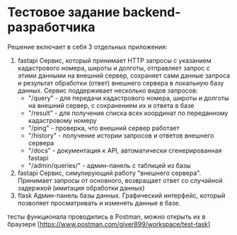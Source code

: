 # Тестовое задание backend-разработчика
Решение включает в себя 3 отдельных приложения:
1) fastapi Сервис, который принимает HTTP запросы с указанием кадастрового номера, широты и долготы, отправляет запрос с этими данными на внешний сервер, сохраняет сами данные запроса и результат обработки (ответ) внешнего сервера в локальную базу данных. Сервис поддерживает несколько видов запросов:
   - "/query" - для передачи кадастрового номера, широты и долготы на внешний сервер, с сохранением их и ответа в базе
   - "/result" - для получения списка всех координат по переданному кадастровому номеру
   - "/ping" - проверка, что внешний сервер работает
   - "/history" - получение истории запросов и ответов внешнего сервера
   - "/docs" - документация к API, автоматически сгенерированная fastapi
   - "/admin/queries/" - админ-панель с таблицей из базы
2) fastapi Сервис, симулирующий работу "внешнего сервера". Принимает запросы от основного, возвращает ответ со случайной задержкой (имитация обработки данных)
3) flask Админ-панель базы данных. Графический интерфейс, который позволяет просматривать и изменять данные в базе.

тесты функционала проводились в Postman, можно открыть их в браузере
[https://www.postman.com/giver899/workspace/test-task]

